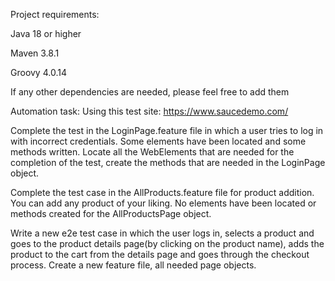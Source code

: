 Project requirements:

Java 18 or higher

Maven 3.8.1

Groovy 4.0.14

If any other dependencies are needed, please feel free to add them 

Automation task:
Using this test site: https://www.saucedemo.com/

Complete the test in the LoginPage.feature file in which a user tries to log in with incorrect credentials. Some elements have been located and some methods written. Locate all the WebElements that are needed for the completion of the test, create the methods that are needed in the LoginPage object.

Complete the test case in the AllProducts.feature file for product addition. You can add any product of your liking. No elements have been located or methods created for the AllProductsPage object.

Write a new e2e test case in which the user logs in, selects a product and goes to the product details page(by clicking on the product name), adds the product to the cart from the details page and goes through the checkout process. Create a new feature file, all needed page objects.
